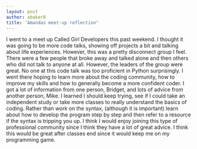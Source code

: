 ```yaml
---
layout: post
author: abaker8
title: 'Amandas meet-up reflection"
---
```

I went to a meet up Called Girl Developers this past weekend. I thought it was going to be more code talks, showing off projects a bit and talking about life experiences. However, this was a pretty disconnect group I feel. There were a few people that broke away and talked alone and then others who did not talk to anyone at all. However, the leaders of the group were great. No one at this code talk was too proficient in Python surprisingly. I went there hoping to learn more about the coding community, how to improve my skills and how to generally become a more confident coder. I got a lot of information from one person, Bridget, and lots of advice from another person, Mike. I learned I should keep trying, see if I could take an independent study or take more classes to really understand the basics of coding. Rather than work on the syntax, (although it is important) learn about how to develop the program step by step and then refer to a resource if the syntax is tripping you up. I think I would enjoy joining this type of professional community since I think they have a lot of great advice. I think this would be great after classes end since it would keep me on my programming game.
